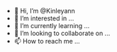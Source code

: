 - 👋 Hi, I’m @Kinleyann
- 👀 I’m interested in ...
- 🌱 I’m currently learning ...
- 💞️ I’m looking to collaborate on ...
- 📫 How to reach me ...

<!---
Kinleyann/Kinleyann is a ✨ special ✨ repository because its `README.md` (this file) appears on your GitHub profile.
You can click the Preview link to take a look at your changes.
--->
